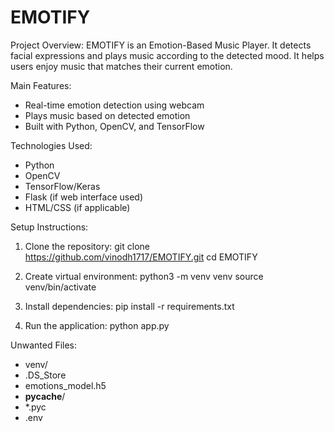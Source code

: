 EMOTIFY
==================

Project Overview:
EMOTIFY is an Emotion-Based Music Player. It detects facial expressions and plays music according to the detected mood. It helps users enjoy music that matches their current emotion.

Main Features:
- Real-time emotion detection using webcam
- Plays music based on detected emotion
- Built with Python, OpenCV, and TensorFlow

Technologies Used:
- Python
- OpenCV
- TensorFlow/Keras
- Flask (if web interface used)
- HTML/CSS (if applicable)

Setup Instructions:
1. Clone the repository:
   git clone https://github.com/vinodh1717/EMOTIFY.git
   cd EMOTIFY

2. Create virtual environment:
   python3 -m venv venv
   source venv/bin/activate

3. Install dependencies:
   pip install -r requirements.txt

4. Run the application:
   python app.py

Unwanted Files:
- venv/
- .DS_Store
- emotions_model.h5
- __pycache__/
- *.pyc
- .env

